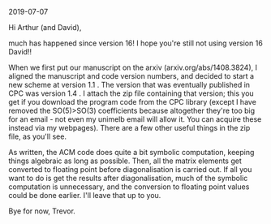 2019-07-07

Hi Arthur (and David),

much has happened since version 16! I hope you're still not using version
16 David!!

When we first put our manuscript on the arxiv (arxiv.org/abs/1408.3824),
I aligned the manuscript and code version numbers, and decided to start
a new scheme at version 1.1 . The version that was eventually published
in CPC was version 1.4 . I attach the zip file containing that version;
this you get if you download the program code from the CPC library
(except I have removed the SO(5)>SO(3) coefficients because altogether
they're too big for an email - not even my unimelb email will allow it.
You can acquire these instead via my webpages).
There are a few other useful things in the zip file, as you'll see.

As written, the ACM code does quite a bit symbolic computation, keeping
things algebraic as long as possible. Then, all the matrix elements
get converted to floating point before diagonalisation is carried out.
If all you want to do is get the results after diagonalisation,
much of the symbolic computation is unnecessary, and the conversion to
floating point values could be done earlier.
I'll leave that up to you.

Bye for now,
Trevor.